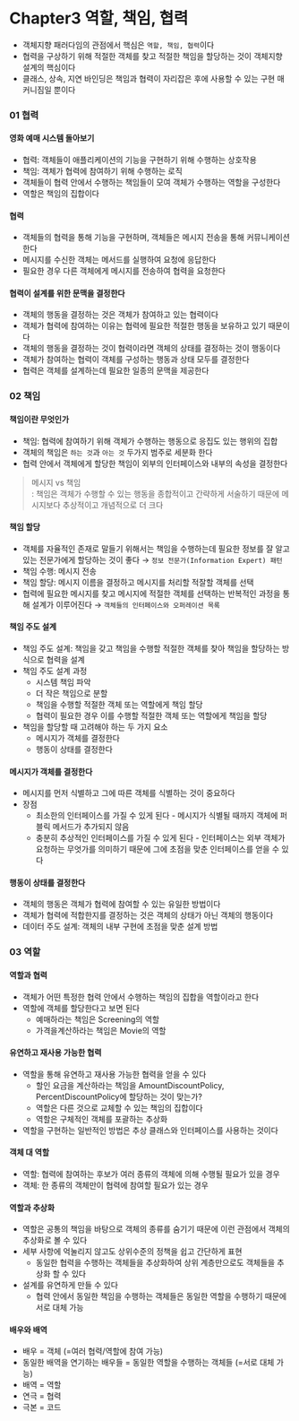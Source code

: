 # Chapter3 역할, 책임, 협력
* 객체지향 패러다임의 관점에서 핵심은 `역할, 책임, 협력`이다
* 협력을 구상하기 위해 적절한 객체를 찾고 적절한 책임을 할당하는 것이 객체지향 설계의 핵심이다
* 클래스, 상속, 지연 바인딩은 책임과 협력이 자리잡은 후에 사용할 수 있는 구현 매커니짐일 뿐이다

### 01 협력
#### 영화 예매 시스템 돌아보기
* 협력: 객체들이 애플리케이션의 기능을 구현하기 위해 수행하는 상호작용
* 책임: 객체가 협력에 참여하기 위해 수행하는 로직
* 객체들이 협력 안에서 수행하는 책임들이 모여 객체가 수행하는 역할을 구성한다
* 역할은 책임의 집합이다

#### 협력
* 객체들의 협력을 통해 기능을 구현하며, 객체들은 메시지 전송을 통해 커뮤니케이션 한다
* 메시지를 수신한 객체는 메서드를 실행하여 요청에 응답한다
* 필요한 경우 다른 객체에게 메시지를 전송하여 협력을 요청한다

#### 협력이 설계를 위한 문맥을 결정한다
* 객체의 행동을 결정하는 것은 객체가 참여하고 있는 협력이다
* 객체가 협력에 참여하는 이유는 협력에 필요한 적절한 행동을 보유하고 있기 때문이다
* 객체의 행동을 결정하는 것이 협력이라면 객체의 상태를 결정하는 것이 행동이다
* 객체가 참여하는 협력이 객체를 구성하는 행동과 상태 모두를 결정한다
* 협력은 객체를 설계하는데 필요한 일종의 문맥을 제공한다

### 02 책임
#### 책임이란 무엇인가
* 책임: 협력에 참여하기 위해 객체가 수행하는 행동으로 응집도 있는 행위의 집합
* 객체의 책임은 `하는 것`과 `아는 것` 두가지 범주로 세분화 한다
* 협력 안에서 객체에게 할당한 책임이 외부의 인터페이스와 내부의 속성을 결정한다

> 메시지 vs 책임  
> : 책임은 객체가 수행할 수 있는 행동을 종합적이고 간략하게 서술하기 때문에 메시지보다 추상적이고 개념적으로 더 크다

#### 책임 할당
* 객체를 자율적인 존재로 말들기 위해서는 책임을 수행하는데 필요한 정보를 잘 알고 있는 전문가에게 할당하는 것이 좋다 → `정보 전문가(Information Expert) 패턴`
* 책임 수행: 메시지 전송
* 책임 할당: 메시지 이름을 결정하고 메시지를 처리할 적잘할 객체를 선택
* 협력에 필요한 메시지를 찾고 메시지에 적절한 객체를 선택하는 반복적인 과정을 통해 설계가 이루어진다 → `객체들의 인터페이스와 오퍼레이션 목록`

#### 책임 주도 설계
* 책임 주도 설계: 책임을 갖고 책임을 수행할 적절한 객체를 찾아 책임을 할당하는 방식으로 협력을 설계
* 책임 주도 설계 과정
    * 시스템 책임 파악
    * 더 작은 책임으로 분할
    * 책임을 수행할 적절한 객체 또는 역할에게 책임 할당
    * 협력이 필요한 경우 이를 수행할 적절한 객체 또는 역할에게 책임을 할당
* 책임을 할당할 때 고려해야 하는 두 가지 요소
    * 메시지가 객체를 결정한다
    * 행동이 상태를 결정한다

#### 메시지가 객체를 결정한다
* 메시지를 먼저 식별하고 그에 따른 객체를 식별하는 것이 중요하다
* 장점
    * 최소한의 인터페이스를 가질 수 있게 된다 - 메시지가 식별될 때까지 객체에 퍼블릭 메서드가 추가되지 않음
    * 충분히 추상적인 인터페이스를 가질 수 있게 된다 - 인터페이스는 외부 객체가 요청하는 무엇가를 의미하기 때문에 그에 초점을 맞춘 인터페이스를 얻을 수 있다

#### 행동이 상태를 결정한다
* 객체의 행동은 객체가 협력에 참여할 수 있는 유일한 방법이다 
* 객체가 협력에 적합한지를 결정하는 것은 객체의 상태가 아닌 객체의 행동이다
* 데이터 주도 설계: 객체의 내부 구현에 초점을 맞춘 설계 방법

### 03 역할
#### 역할과 협력
* 객체가 어떤 특정한 협력 안에서 수행하는 책임의 집합을 역할이라고 한다
* 역할에 객체를 할당한다고 보면 된다
    * 예매하라는 책임은 Screening의 역할
    * 가격을계산하라는 책임은 Movie의 역할

#### 유연하고 재사용 가능한 협력
* 역할을 통해 유연하고 재사용 가능한 협력을 얻을 수 있다
    * 할인 요금을 계산하라는 책임을 AmountDiscountPolicy, PercentDiscountPolicy에 할당하는 것이 맞는가? 
    * 역할은 다른 것으로 교체할 수 있는 책임의 집합이다
    * 역할은 구체적인 객체를 포괄하는 추상화 
* 역할을 구현하는 일반적인 방법은 추상 클래스와 인터페이스를 사용하는 것이다
    
#### 객체 대 역할
* 역할: 협력에 참여하는 후보가 여러 종류의 객체에 의해 수행될 필요가 있을 경우
* 객체: 한 종류의 객체만이 협력에 참여할 필요가 있는 경우

#### 역할과 추상화
* 역할은 공통의 책임을 바탕으로 객체의 종류를 숨기기 때문에 이런 관점에서 객체의 추상화로 볼 수 있다
* 세부 사항에 억눌리지 않고도 상위수준의 정책을 쉽고 간단하게 표현
    * 동일한 협력을 수행하는 객체들을 추상화하여 상위 계층만으로도 객체들을 추상화 할 수 있다
* 설계를 유연하게 만들 수 있다
    * 협력 안에서 동일한 책임을 수행하는 객체들은 동일한 역할을 수행하기 때문에 서로 대체 가능

#### 배우와 배역
* 배우 = 객체 (=여러 협력/역할에 참여 가능)
* 동일한 배역을 연기하는 배우들 = 동일한 역할을 수행하는 객체들 (=서로 대체 가능)
* 배역 = 역할
* 연극 = 협력
* 극본 = 코드